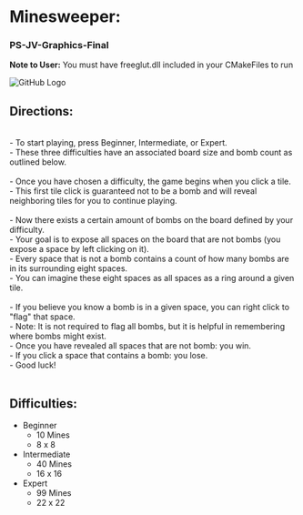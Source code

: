 # Minesweeper:
### PS-JV-Graphics-Final
**Note to User:** You must have freeglut.dll included in your CMakeFiles to run 

![GitHub Logo](/images/minesweeper1.png)

## Directions:
<br>
- To start playing, press Beginner, Intermediate, or Expert. <br>
- These three difficulties have an associated board size and bomb count as outlined below.<br>
<br>
- Once you have chosen a difficulty, the game begins when you click a tile. <br>
- This first tile click is guaranteed not to be a bomb and will reveal neighboring tiles for you to continue playing.<br>
<br>
- Now there exists a certain amount of bombs on the board defined by your difficulty.<br>
- Your goal is to expose all spaces on the board that are not bombs (you expose a space by left clicking on it). <br>
- Every space that is not a bomb contains a count of how many bombs are in its surrounding eight spaces. <br>
- You can imagine these eight spaces as all spaces as a ring around a given tile. <br>
<br>
- If you believe you know a bomb is in a given space, you can right click to "flag" that space.<br>
- Note: It is not required to flag all bombs, but it is helpful in remembering where bombs might exist.<br>
- Once you have revealed all spaces that are not bomb: you win.<br>
- If you click a space that contains a bomb: you lose.<br>
- Good luck!<br>
<br>

## Difficulties:

* Beginner
    * 10 Mines 
    * 8 x 8
* Intermediate
    * 40 Mines
    * 16 x 16
* Expert
    * 99 Mines
    * 22 x 22
